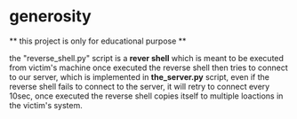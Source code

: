 # generosity #
** this project is only for educational purpose **

the "reverse_shell.py" script is a **rever shell** which is meant to be executed from victim's machine
once executed the reverse shell then tries to connect to our server, which is implemented in **the_server.py** script,
even if the reverse shell fails to connect to the server, it will retry to connect every 10sec, once executed the reverse shell
copies itself to multiple loactions in the victim's system.

